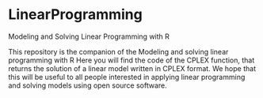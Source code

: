# LinearProgramming
Modeling and Solving Linear Programming with R

This repository is the companion of the Modeling and solving linear programming with R
Here you will find the code of the CPLEX function, that returns the solution of a linear model written in CPLEX format.
We hope that this will be useful to all people interested in applying linear programming and solving models using open source software.
